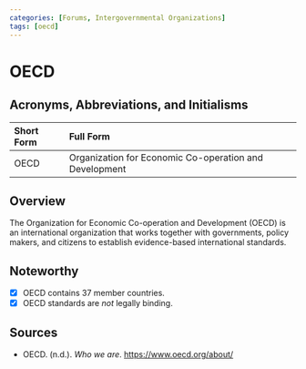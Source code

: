```yaml
---
categories: [Forums, Intergovernmental Organizations]
tags: [oecd]
---
```


# OECD

## Acronyms, Abbreviations, and Initialisms

Short Form | Full Form
:--- | :---
OECD | Organization for Economic Co-operation and Development

## Overview

The Organization for Economic Co-operation and Development (OECD) is an international organization that works together with governments, policy makers, and citizens to establish evidence-based international standards.

## Noteworthy

- [x] OECD contains 37 member countries.
- [x] OECD standards are *not* legally binding.

## Sources

- OECD. (n.d.). *Who we are*. https://www.oecd.org/about/